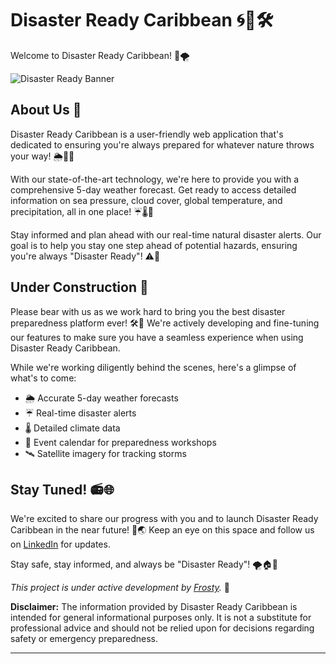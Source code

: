 # Disaster Ready Caribbean 🌀🌴🛠️

Welcome to Disaster Ready Caribbean! 🌊🌪️

![Disaster Ready Banner](https://media.discordapp.net/attachments/807743928316067862/1145396091261550662/image.png?width=1440&height=488)

## About Us 📢

Disaster Ready Caribbean is a user-friendly web application that's dedicated to ensuring you're always prepared for whatever nature throws your way! 🌦️🌊🌀

With our state-of-the-art technology, we're here to provide you with a comprehensive 5-day weather forecast. Get ready to access detailed information on sea pressure, cloud cover, global temperature, and precipitation, all in one place! ☔🌡️💨

Stay informed and plan ahead with our real-time natural disaster alerts. Our goal is to help you stay one step ahead of potential hazards, ensuring you're always "Disaster Ready"! ⚠️🚨

## Under Construction 🚧

Please bear with us as we work hard to bring you the best disaster preparedness platform ever! 🛠️🔧 We're actively developing and fine-tuning our features to make sure you have a seamless experience when using Disaster Ready Caribbean.

While we're working diligently behind the scenes, here's a glimpse of what's to come:

- 🌦️ Accurate 5-day weather forecasts
- ☔ Real-time disaster alerts
- 🌡️ Detailed climate data
- 📅 Event calendar for preparedness workshops
- 🛰️ Satellite imagery for tracking storms

## Stay Tuned! 📻🌐

We're excited to share our progress with you and to launch Disaster Ready Caribbean in the near future! 🚀🌏 Keep an eye on this space and follow us on [LinkedIn](https://www.linkedin.com/in/ajantefraser/) for updates.

Stay safe, stay informed, and always be "Disaster Ready"! 🌪️🏠🛶

*This project is under active development by [Frosty](https://github.com/AJFrosty).* 🌟

**Disclaimer:** The information provided by Disaster Ready Caribbean is intended for general informational purposes only. It is not a substitute for professional advice and should not be relied upon for decisions regarding safety or emergency preparedness.

---
